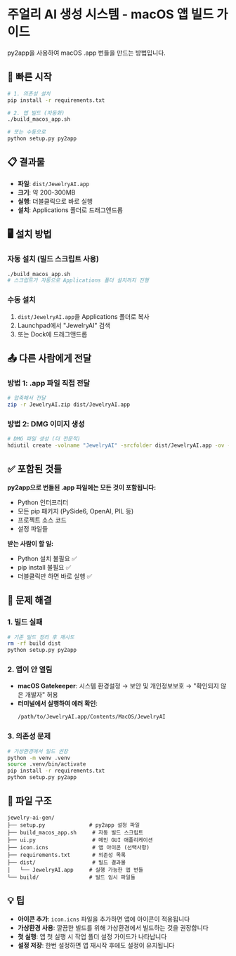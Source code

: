 # 주얼리 AI 생성 시스템 - macOS 앱 빌드 가이드

py2app을 사용하여 macOS .app 번들을 만드는 방법입니다.

## 🚀 빠른 시작

```bash
# 1. 의존성 설치
pip install -r requirements.txt

# 2. 앱 빌드 (자동화)
./build_macos_app.sh

# 또는 수동으로
python setup.py py2app
```

## 📋 결과물

- **파일**: `dist/JewelryAI.app`
- **크기**: 약 200-300MB
- **실행**: 더블클릭으로 바로 실행
- **설치**: Applications 폴더로 드래그앤드롭

## 🖥️ 설치 방법

### 자동 설치 (빌드 스크립트 사용)
```bash
./build_macos_app.sh
# 스크립트가 자동으로 Applications 폴더 설치까지 진행
```

### 수동 설치
1. `dist/JewelryAI.app`을 Applications 폴더로 복사
2. Launchpad에서 "JewelryAI" 검색
3. 또는 Dock에 드래그앤드롭

## 📤 다른 사람에게 전달

### 방법 1: .app 파일 직접 전달
```bash
# 압축해서 전달
zip -r JewelryAI.zip dist/JewelryAI.app
```

### 방법 2: DMG 이미지 생성
```bash
# DMG 파일 생성 (더 전문적)
hdiutil create -volname "JewelryAI" -srcfolder dist/JewelryAI.app -ov -format UDZO JewelryAI.dmg
```

## ✅ 포함된 것들

**py2app으로 번들된 .app 파일에는 모든 것이 포함됩니다:**
- Python 인터프리터
- 모든 pip 패키지 (PySide6, OpenAI, PIL 등)
- 프로젝트 소스 코드
- 설정 파일들

**받는 사람이 할 일:**
- Python 설치 불필요 ✅
- pip install 불필요 ✅  
- 더블클릭만 하면 바로 실행 ✅

## 🔧 문제 해결

### 1. 빌드 실패
```bash
# 기존 빌드 정리 후 재시도
rm -rf build dist
python setup.py py2app
```

### 2. 앱이 안 열림
- **macOS Gatekeeper**: 시스템 환경설정 → 보안 및 개인정보보호 → "확인되지 않은 개발자" 허용
- **터미널에서 실행하여 에러 확인**:
  ```bash
  /path/to/JewelryAI.app/Contents/MacOS/JewelryAI
  ```

### 3. 의존성 문제
```bash
# 가상환경에서 빌드 권장
python -m venv .venv
source .venv/bin/activate
pip install -r requirements.txt
python setup.py py2app
```

## 📁 파일 구조

```
jewelry-ai-gen/
├── setup.py              # py2app 설정 파일
├── build_macos_app.sh     # 자동 빌드 스크립트
├── ui.py                  # 메인 GUI 애플리케이션
├── icon.icns              # 앱 아이콘 (선택사항)
├── requirements.txt       # 의존성 목록
├── dist/                  # 빌드 결과물
│   └── JewelryAI.app     # 실행 가능한 앱 번들
└── build/                # 빌드 임시 파일들
```

## 💡 팁

- **아이콘 추가**: `icon.icns` 파일을 추가하면 앱에 아이콘이 적용됩니다
- **가상환경 사용**: 깔끔한 빌드를 위해 가상환경에서 빌드하는 것을 권장합니다
- **첫 실행**: 앱 첫 실행 시 작업 폴더 설정 가이드가 나타납니다
- **설정 저장**: 한번 설정하면 앱 재시작 후에도 설정이 유지됩니다